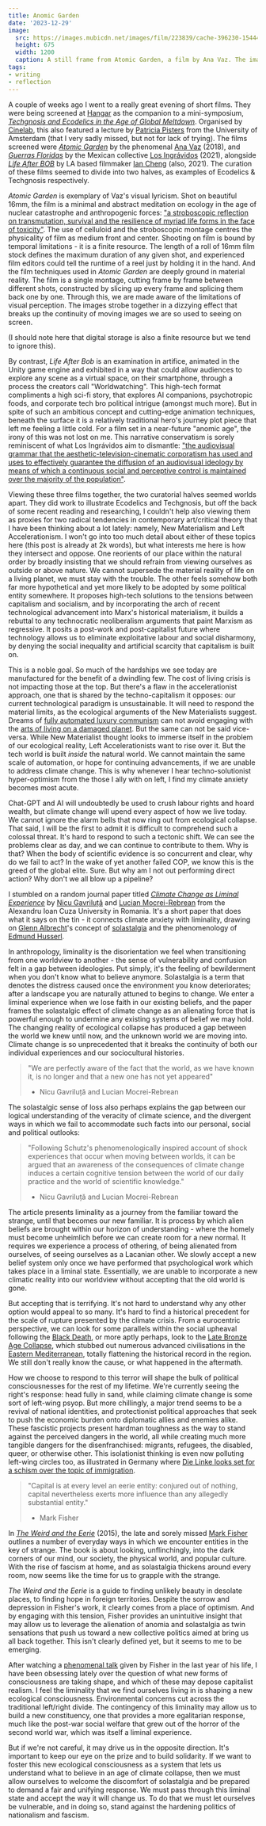 ```yaml
---
title: Anomic Garden
date: '2023-12-29'
image:
  src: https://images.mubicdn.net/images/film/223839/cache-396230-1544439067/image-w1280.jpg?size=1200x
  height: 675
  width: 1200
  caption: A still frame from Atomic Garden, a film by Ana Vaz. The image is of a firework exploding in the sky in a circular pattern.
tags: 
- writing
- reflection
---
```


A couple of weeks ago I went to a really great evening of short films. They were being screened at [Hangar](https://hangar.com.pt/) as the companion to a mini-symposium, *[Techgnosis and Ecodelics in the Age of Global Meltdown](https://ifilnova.pt/en/events/patricia-pisters/)*. Organised by [Cinelab](https://ifilnova.pt/en/laboratories/cinelab/), this also featured a lecture by [Patricia Pisters](https://patriciapisters.com/) from the University of Amsterdam (that I very sadly missed, but not for lack of trying). The films screened were *[Atomic Garden](https://mubi.com/en/de/films/atomic-garden)* by the phenomenal [Ana Vaz](https://vimeo.com/anavaz) (2018), and *[Guerras Floridas](https://vimeo.com/533378356)* by the Mexican collective [Los Ingrávidos](https://www.instagram.com/zonaingravida) (2021), alongside *[Life After BOB](https://lifeafterbob.io)* by LA based filmmaker [Ian Cheng](https://en.wikipedia.org/wiki/Ian_Cheng) (also, 2021). The curation of these films seemed to divide into two halves, as examples of Ecodelics & Techgnosis respectively.

_Atomic Garden_ is exemplary of Vaz's visual lyricism. Shot on beautiful 16mm, the film is a minimal and abstract meditation on ecology in the age of nuclear catastrophe and anthropogenic forces: ["a stroboscopic reflection on transmutation, survival and the resilience of myriad life forms in the face of toxicity"](https://www.spectre-productions.com/fr/catalogue/atomic-garden). The use of celluloid and the stroboscopic montage centres the physicality of film as medium front and center. Shooting on film is bound by temporal limitations - it is a finite resource. The length of a roll of 16mm film stock defines the maximum duration of any given shot, and experienced film editors could tell the runtime of a reel just by holding it in the hand. And the film techniques used in _Atomic Garden_ are deeply ground in material reality. The film is a single montage, cutting frame by frame between different shots, constructed by slicing up every frame and splicing them back one by one. Through this, we are made aware of the limitations of visual perception. The images strobe together in a dizzying effect that breaks up the continuity of moving images we are so used to seeing on screen.

(I should note here that digital storage is also a finite resource but we tend to ignore this).

By contrast, _Life After Bob_ is an examination in artifice, animated in the Unity game engine and exhibited in a way that could allow audiences to explore any scene as a virtual space, on their smartphone, through a process the creators call "Worldwatching". This high-tech format compliments a high sci-fi story, that explores AI companions, psychotropic foods, and corporate tech bro political intrigue (amongst much more). But in spite of such an ambitious concept and cutting-edge animation techniques, beneath the surface it is a relatively traditional hero's journey plot piece that left me feeling a little cold. For a film set in a near-future "anomic age", the irony of this was not lost on me. This narrative conservatism is sorely reminiscent of what Los Ingrávidos aim to dismantle: ["the audiovisual grammar that the aesthetic-television-cinematic corporatism has used and uses to effectively guarantee the diffusion of an audiovisual ideology by means of which a continuous social and perceptive control is maintained over the majority of the population"](https://lightcone.org/en/group-1474-colectivo-los-ingravidos).

Viewing these three films together, the two curatorial halves seemed worlds apart. They did work to illustrate Ecodelics and Techgnosis, but off the back of some recent reading and researching, I couldn't help also viewing them as proxies for two radical tendencies in contemporary art/critical theory that I have been thinking about a lot lately: namely, New Materialism and Left Accelerationism. I won't go into too much detail about either of these topics here (this post is already at 2k words), but what interests me here is how they intersect and oppose. One reorients of our place within the natural order by broadly insisting that we should refrain from viewing ourselves as outside or above nature. We cannot supersede the material reality of life on a living planet, we must stay with the trouble. The other feels somehow both far more hypothetical and yet more likely to be adopted by some political entity somewhere. It proposes high-tech solutions to the tensions between capitalism and socialism, and by incorporating the arch of recent technological advancement into Marx's historical materialism, it builds a rebuttal to any technocratic neoliberalism arguments that paint Marxism as regressive. It posits a post-work and post-capitalist future where technology allows us to eliminate exploitative labour and social disharmony, by denying the social inequality and artificial scarcity that capitalism is built on.

This is a noble goal. So much of the hardships we see today are manufactured for the benefit of a dwindling few. The cost of living crisis is not impacting those at the top. But there's a flaw in the accelerationist approach, one that is shared by the techno-capitalism it opposes: our current technological paradigm is unsustainable. It will need to respond the material limits, as the ecological arguments of the New Materialists suggest. Dreams of [fully automated luxury communism](https://www.youtube.com/watch?v=dmQ-BZ3eWxM) can not avoid engaging with the [arts of living on a damaged planet](https://www.upress.umn.edu/book-division/books/arts-of-living-on-a-damaged-planet). But the same can not be said vice-versa. While New Materialist thought looks to immerse itself in the problem of our ecological reality, Left Accelerationists want to rise over it. But the tech world is built _inside_ the natural world. We cannot maintain the same scale of automation, or hope for continuing advancements, if we are unable to address climate change. This is why whenever I hear techno-solutionist hyper-optimism from the those I ally with on left, I find my climate anxiety becomes most acute.

Chat-GPT and AI will undoubtedly be used to crush labour rights and hoard wealth, but climate change will upend every aspect of how we live today. We cannot ignore the alarm bells that now ring out from ecological collapse. That said, I will be the first to admit it is difficult to comprehend such a colossal threat. It's hard to respond to such a tectonic shift. We can see the problems clear as day, and we can continue to contribute to them. Why is that? When the body of scientific evidence is so concurrent and clear, why do we fail to act? In the wake of yet another failed COP, we know this is the greed of the global elite. Sure. But why am I not out performing direct action? Why don't we all blow up a pipeline?

I stumbled on a random journal paper titled *[Climate Change as Liminal Experience](https://www.mdpi.com/2071-1050/15/6/5407)* by [Nicu Gavriluță](https://sciprofiles.com/profile/956133) and [Lucian Mocrei-Rebrean](https://sciprofiles.com/profile/author/dXNOODlyNzk2ZWpJRFVLcy9jY093UlFjeTJWY0lIYi9UdjVVZ2dTdUtqTT0=) from the Alexandru Ioan Cuza University in Romania. It's a short paper that does what it says on the tin - it connects climate anxiety with liminality, drawing on [Glenn Albrecht](https://en.wikipedia.org/wiki/Glenn_Albrecht)'s concept of [solastalgia](https://en.wikipedia.org/wiki/Solastalgia) and the phenomenology of [Edmund Husserl](https://plato.stanford.edu/entries/husserl). 

In anthropology, liminality is the disorientation we feel when transitioning from one worldview to another - the sense of vulnerability and confusion felt in a gap between ideologies. Put simply, it's the feeling of bewilderment when you don't know what to believe anymore. Solastalgia is a term that denotes the distress caused once the environment you know deteriorates; after a landscape you are naturally attuned to begins to change. We enter a liminal experience when we lose faith in our existing beliefs, and the paper frames the solastalgic effect of climate change as an alienating force that is powerful enough to undermine any existing systems of belief we may hold. The changing reality of ecological collapse has produced a gap between the world we knew until now, and the unknown world we are moving into. Climate change is so unprecedented that it breaks the continuity of both our individual experiences and our sociocultural histories.

> "We are perfectly aware of the fact that the world, as we have known it, is no longer and that a new one has not yet appeared"
> - Nicu Gavriluță and Lucian Mocrei-Rebrean

The solastalgic sense of loss also perhaps explains the gap between our logical understanding of the veracity of climate science, and the divergent ways in which we fail to accommodate such facts into our personal, social and political outlooks:

> "Following Schutz's phenomenologically inspired account of shock experiences that occur when moving between worlds, it can be argued that an awareness of the consequences of climate change induces a certain cognitive tension between the world of our daily practice and the world of scientific knowledge."
> - Nicu Gavriluță and Lucian Mocrei-Rebrean

The article presents liminality as a journey from the familiar toward the strange, until that becomes our new familiar. It is process by which alien beliefs are brought within our horizon of understanding - where the homely must become unheimlich before we can create room for a new normal. It requires we experience a process of othering, of being alienated from ourselves, of seeing ourselves as a Lacanian other. We slowly accept a new belief system only once we have performed that psychological work which takes place in a liminal state. Essentially, we are unable to incorporate a new climatic reality into our worldview without accepting that the old world is gone.

But accepting that is terrifying. It's not hard to understand why any other option would appeal to so many. It's hard to find a historical precedent for the scale of rupture presented by the climate crisis. From a eurocentric perspective, we can look for some parallels within the social upheaval following the [Black Death](https://en.wikipedia.org/wiki/Black_Death), or more aptly perhaps, look to the [Late Bronze Age Collapse](https://en.wikipedia.org/wiki/Late_Bronze_Age_collapse), which stubbed out numerous advanced civilisations in the [Eastern Mediterranean](https://en.wikipedia.org/wiki/Eastern_Mediterranean), totally flattening the historical record in the region. We still don't really know the cause, or what happened in the aftermath.

How we choose to respond to this terror will shape the bulk of political consciousnesses for the rest of my lifetime. We're currently seeing the right's response: head fully in sand, while claiming climate change is some sort of left-wing psyop. But more chillingly, a major trend seems to be a revival of national identities, and protectionist political approaches that seek to push the economic burden onto diplomatic allies and enemies alike. These fascistic projects present hardman toughness as the way to stand against the perceived dangers in the world, all while creating much more tangible dangers for the disenfranchised: migrants, refugees, the disabled, queer, or otherwise other. This isolationist thinking is even now polluting left-wing circles too, as illustrated in Germany where [Die Linke looks set for a schism over the topic of immigration](https://www.theguardian.com/commentisfree/2023/oct/31/germany-left-far-right-new-party-sahra-wagenknecht).

> "Capital is at every level an eerie entity: conjured out of nothing, capital nevertheless exerts more influence than any allegedly substantial entity."
> - Mark Fisher

In *[The Weird and the Eerie](https://repeaterbooks.com/product/the-weird-and-the-eerie/)* (2015), the late and sorely missed [Mark Fisher](https://en.wikipedia.org/wiki/Mark_Fisher) outlines a number of everyday ways in which we encounter entities in the key of strange. The book is about looking, unflinchingly, into the dark corners of our mind, our society, the physical world, and popular culture. With the rise of fascism at home, and as solastalgia thickens around every room, now seems like the time for us to grapple with the strange.

_The Weird and the Eerie_ is a guide to finding unlikely beauty in desolate places, to finding hope in foreign territories. Despite the sorrow and depression in Fisher's work, it clearly comes from a place of optimism. And by engaging with this tension, Fisher provides an unintuitive insight that may allow us to leverage the alienation of anomia and solastalgia as twin sensations that push us toward a new collective politics aimed at bring us all back together. This isn't clearly defined yet, but it seems to me to be emerging. 

After watching a [phenomenal talk](https://www.youtube.com/watch?v=deZgzw0YHQI) given by Fisher in the last year of his life, I have been obsessing lately over the question of what new forms of consciousness are taking shape, and which of these may depose capitalist realism. I feel the liminality that we find ourselves living in is shaping a new ecological consciousness. Environmental concerns cut across the traditional left/right divide. The contingency of this liminality may allow us to build a new constituency, one that provides a more egalitarian response, much like the post-war social welfare that grew out of the horror of the second world war, which was itself a liminal experience. 

But if we're not careful, it may drive us in the opposite direction. It's important to keep our eye on the prize and to build solidarity. If we want to foster this new ecological consciousness as a system that lets us understand what to believe in an age of climate collapse, then we must allow ourselves to welcome the discomfort of solastalgia and be prepared to demand a fair and unifying response. We must pass through this liminal state and accept the way it will change us. To do that we must let ourselves be vulnerable, and in doing so, stand against the hardening politics of nationalism and fascism.
